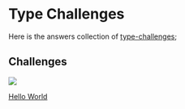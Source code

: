 # Type Challenges

Here is the answers collection of [type-challenges](https://github.com/type-challenges/type-challenges);

## Challenges

![](https://img.shields.io/badge/-warm--up-teal)

[Hello World](<[asdad](https://github.com/yuetong3yu/type-challenges/blob/master/collection/hello-world.md)>)
